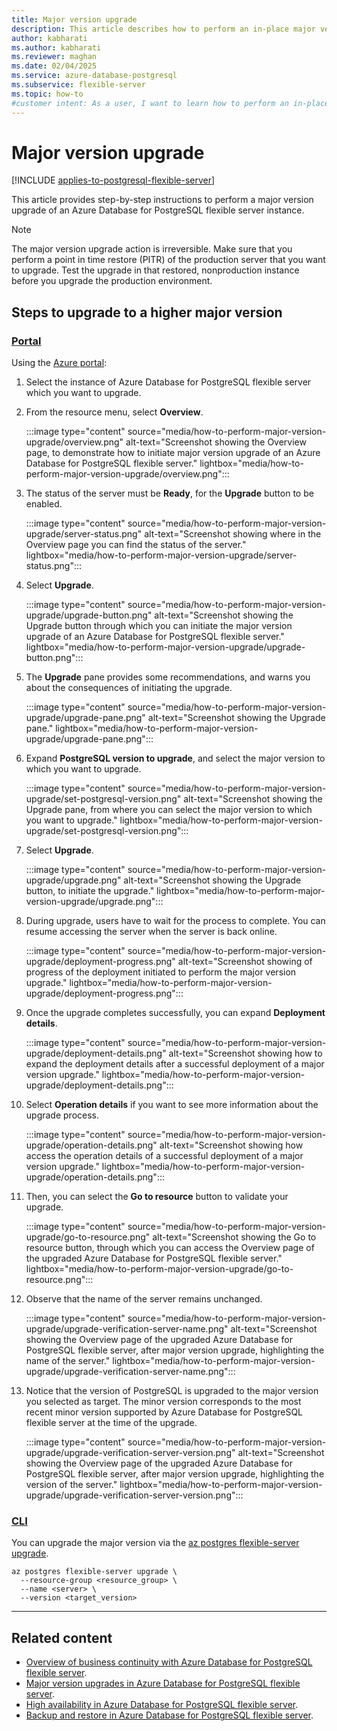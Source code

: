 ```yaml
---
title: Major version upgrade
description: This article describes how to perform an in-place major version upgrade of an Azure Database for PostgreSQL flexible server.
author: kabharati
ms.author: kabharati
ms.reviewer: maghan
ms.date: 02/04/2025
ms.service: azure-database-postgresql
ms.subservice: flexible-server
ms.topic: how-to
#customer intent: As a user, I want to learn how to perform an in-place major version upgrade of an Azure Database for PostgreSQL flexible server.
---
```


# Major version upgrade

[!INCLUDE [applies-to-postgresql-flexible-server](~/reusable-content/ce-skilling/azure/includes/postgresql/includes/applies-to-postgresql-flexible-server.md)]

This article provides step-by-step instructions to perform a major version upgrade of an Azure Database for PostgreSQL flexible server instance.

> [!NOTE]  
> The major version upgrade action is irreversible. Make sure that you perform a point in time restore (PITR) of the production server that you want to upgrade. Test the upgrade in that restored, nonproduction instance before you upgrade the production environment.

## Steps to upgrade to a higher major version

### [Portal](#tab/portal-major-version-upgrade)

Using the [Azure portal](https://portal.azure.com/):

1. Select the instance of Azure Database for PostgreSQL flexible server which you want to upgrade.

2. From the resource menu, select **Overview**.

   :::image type="content" source="media/how-to-perform-major-version-upgrade/overview.png" alt-text="Screenshot showing the Overview page, to demonstrate how to initiate major version upgrade of an Azure Database for PostgreSQL flexible server." lightbox="media/how-to-perform-major-version-upgrade/overview.png":::

3. The status of the server must be **Ready**, for the **Upgrade** button to be enabled.

   :::image type="content" source="media/how-to-perform-major-version-upgrade/server-status.png" alt-text="Screenshot showing where in the Overview page you can find the status of the server." lightbox="media/how-to-perform-major-version-upgrade/server-status.png":::

4. Select **Upgrade**.

   :::image type="content" source="media/how-to-perform-major-version-upgrade/upgrade-button.png" alt-text="Screenshot showing the Upgrade button through which you can initiate the major version upgrade of an Azure Database for PostgreSQL flexible server." lightbox="media/how-to-perform-major-version-upgrade/upgrade-button.png":::

5. The **Upgrade** pane provides some recommendations, and warns you about the consequences of initiating the upgrade.

   :::image type="content" source="media/how-to-perform-major-version-upgrade/upgrade-pane.png" alt-text="Screenshot showing the Upgrade pane." lightbox="media/how-to-perform-major-version-upgrade/upgrade-pane.png":::

6. Expand **PostgreSQL version to upgrade**, and select the major version to which you want to upgrade.

   :::image type="content" source="media/how-to-perform-major-version-upgrade/set-postgresql-version.png" alt-text="Screenshot showing the Upgrade pane, from where you can select the major version to which you want to upgrade." lightbox="media/how-to-perform-major-version-upgrade/set-postgresql-version.png"::: 

7. Select **Upgrade**.

   :::image type="content" source="media/how-to-perform-major-version-upgrade/upgrade.png" alt-text="Screenshot showing the Upgrade button, to initiate the upgrade." lightbox="media/how-to-perform-major-version-upgrade/upgrade.png"::: 

8. During upgrade, users have to wait for the process to complete. You can resume accessing the server when the server is back online.

   :::image type="content" source="media/how-to-perform-major-version-upgrade/deployment-progress.png" alt-text="Screenshot showing of progress of the deployment initiated to perform the major version upgrade." lightbox="media/how-to-perform-major-version-upgrade/deployment-progress.png":::

9. Once the upgrade completes successfully, you can expand **Deployment details**.

   :::image type="content" source="media/how-to-perform-major-version-upgrade/deployment-details.png" alt-text="Screenshot showing how to expand the deployment details after a successful deployment of a major version upgrade." lightbox="media/how-to-perform-major-version-upgrade/deployment-details.png":::

10. Select **Operation details** if you want to see more information about the upgrade process.

    :::image type="content" source="media/how-to-perform-major-version-upgrade/operation-details.png" alt-text="Screenshot showing how access the operation details of a successful deployment of a major version upgrade." lightbox="media/how-to-perform-major-version-upgrade/operation-details.png":::

11. Then, you can select the **Go to resource** button to validate your upgrade.

    :::image type="content" source="media/how-to-perform-major-version-upgrade/go-to-resource.png" alt-text="Screenshot showing the Go to resource button, through which you can access the Overview page of the upgraded Azure Database for PostgreSQL flexible server." lightbox="media/how-to-perform-major-version-upgrade/go-to-resource.png":::

12. Observe that the name of the server remains unchanged.

    :::image type="content" source="media/how-to-perform-major-version-upgrade/upgrade-verification-server-name.png" alt-text="Screenshot showing the Overview page of the upgraded Azure Database for PostgreSQL flexible server, after major version upgrade, highlighting the name of the server." lightbox="media/how-to-perform-major-version-upgrade/upgrade-verification-server-name.png":::

13. Notice that the version of PostgreSQL is upgraded to the major version you selected as target. The minor version corresponds to the most recent minor version supported by Azure Database for PostgreSQL flexible server at the time of the upgrade.

    :::image type="content" source="media/how-to-perform-major-version-upgrade/upgrade-verification-server-version.png" alt-text="Screenshot showing the Overview page of the upgraded Azure Database for PostgreSQL flexible server, after major version upgrade, highlighting the version of the server." lightbox="media/how-to-perform-major-version-upgrade/upgrade-verification-server-version.png":::

### [CLI](#tab/cli-major-version-upgrade)

You can upgrade the major version via the [az postgres flexible-server upgrade](/cli/azure/postgres/flexible-server#az-postgres-flexible-server-upgrade).

```azurecli-interactive
az postgres flexible-server upgrade \
  --resource-group <resource_group> \
  --name <server> \
  --version <target_version>
```

---

## Related content

- [Overview of business continuity with Azure Database for PostgreSQL flexible server](concepts-business-continuity.md).
- [Major version upgrades in Azure Database for PostgreSQL flexible server](concepts-major-version-upgrade.md).
- [High availability in Azure Database for PostgreSQL flexible server](/azure/reliability/reliability-postgresql-flexible-server).
- [Backup and restore in Azure Database for PostgreSQL flexible server](concepts-backup-restore.md).
